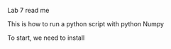 Lab 7 read me 

This is how to run a python script with python Numpy 

To start, we need to install 
